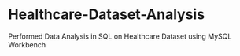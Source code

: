 # Healthcare-Dataset-Analysis
Performed Data Analysis in SQL on Healthcare Dataset using MySQL Workbench
